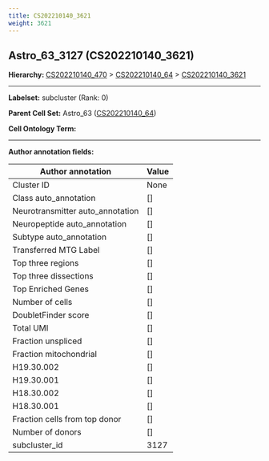 ```yaml
---
title: CS202210140_3621
weight: 3621
---
```

## Astro_63_3127 (CS202210140_3621)
<b>Hierarchy: </b>
[CS202210140_470](cell_sets/CS202210140_470.md) >
[CS202210140_64](cell_sets/CS202210140_64.md) >
[CS202210140_3621](cell_sets/CS202210140_3621.md)

---


**Labelset:** subcluster (Rank: 0)

**Parent Cell Set:** Astro_63 ([CS202210140_64](cell_sets/CS202210140_64.md))



**Cell Ontology Term:** 

[MARKER GENES.]: #


---

[TRANSFERRED ANNOTATIONS.]: #


[AUTHOR ANNOTATION FIELDS.]: #


**Author annotation fields:**

| Author annotation | Value |
|-------------------|-------|
|Cluster ID|None|
|Class auto_annotation|[]|
|Neurotransmitter auto_annotation|[]|
|Neuropeptide auto_annotation|[]|
|Subtype auto_annotation|[]|
|Transferred MTG Label|[]|
|Top three regions|[]|
|Top three dissections|[]|
|Top Enriched Genes|[]|
|Number of cells|[]|
|DoubletFinder score|[]|
|Total UMI|[]|
|Fraction unspliced|[]|
|Fraction mitochondrial|[]|
|H19.30.002|[]|
|H19.30.001|[]|
|H18.30.002|[]|
|H18.30.001|[]|
|Fraction cells from top donor|[]|
|Number of donors|[]|
|subcluster_id|3127|
